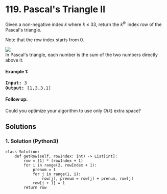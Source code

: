 # 119. Pascal's Triangle II
Given a non-negative index *k* where *k* ≤ 33, return the *k*<sup>th</sup> index row of the Pascal's triangle.

Note that the row index starts from 0.

![](https://upload.wikimedia.org/wikipedia/commons/0/0d/PascalTriangleAnimated2.gif)<br>
In Pascal's triangle, each number is the sum of the two numbers directly above it.

#### Example 1:
<pre>
<strong>Input:</strong> 3
<strong>Output:</strong> [1,3,3,1]
</pre>

#### Follow up:
Could you optimize your algorithm to use only *O*(*k*) extra space?

## Solutions

### 1. Solution (Python3)
```Python3
class Solution:
    def getRow(self, rowIndex: int) -> List[int]:
        row = [1] * (rowIndex + 1)
        for i in range(2, rowIndex + 1):
            prenum = 1
            for j in range(1, i):
                row[j], prenum = row[j] + prenum, row[j]
            row[j + 1] = 1
        return row
```
